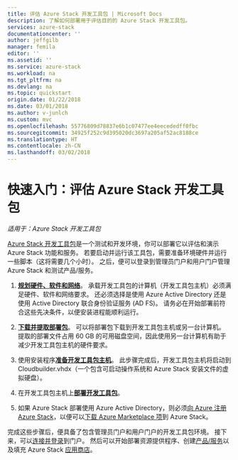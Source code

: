 ```yaml
---
title: 评估 Azure Stack 开发工具包 | Microsoft Docs
description: 了解如何部署用于评估目的的 Azure Stack 开发工具包。
services: azure-stack
documentationcenter: ''
author: jeffgilb
manager: femila
editor: ''
ms.assetid: ''
ms.service: azure-stack
ms.workload: na
ms.tgt_pltfrm: na
ms.devlang: na
ms.topic: quickstart
origin.date: 01/22/2018
ms.date: 03/01/2018
ms.author: v-junlch
ms.custom: mvc
ms.openlocfilehash: 55776809d78837e6b1c07477ee4eecededff0fbc
ms.sourcegitcommit: 34925f252c9d395020dc3697a205af52ac8188ce
ms.translationtype: HT
ms.contentlocale: zh-CN
ms.lasthandoff: 03/02/2018
---
```

# <a name="quickstart-evaluate-the-azure-stack-development-kit"></a>快速入门：评估 Azure Stack 开发工具包

*适用于：Azure Stack 开发工具包*

[Azure Stack 开发工具包](azure-stack-poc.md)是一个测试和开发环境，你可以部署它以评估和演示 Azure Stack 功能和服务。 若要启动并运行该工具包，需要准备环境硬件并运行一些脚本（这将需要几个小时）。 之后，便可以登录到管理员门户和用户门户管理 Azure Stack 和测试产品/服务。 

1. [**规划硬件、软件和网络**](azure-stack-deploy.md)。 承载开发工具包的计算机（开发工具包主机）必须满足硬件、软件和网络要求。 还必须选择是使用 Azure Active Directory 还是使用 Active Directory 联合身份验证服务 (AD FS)。 请务必在开始部署前符合这些先决条件，以便安装进程能顺利运行。 

2. [**下载并提取部署包**](azure-stack-run-powershell-script.md#download-and-extract-the-development-kit)。 可以将部署包下载到开发工具包主机或另一台计算机。 提取的部署文件占用 60 GB 的可用磁盘空间，因此使用另一台计算机有助于减少开发工具包主机的硬件要求。

3. 使用安装程序[**准备开发工具包主机**](azure-stack-run-powershell-script.md)。 此步骤完成后，开发工具包主机将启动到 Cloudbuilder.vhdx（一个包含可启动操作系统和 Azure Stack 安装文件的虚拟硬盘）。

4. 在开发工具包主机上[**部署开发工具包**](azure-stack-run-powershell-script.md)。

5. 如果 Azure Stack 部署使用 Azure Active Directory，则必须[向 Azure 注册 Azure Stack](azure-stack-register.md)，以便可以[下载 Azure Marketplace 项](azure-stack-download-azure-marketplace-item.md)到 Azure Stack。

完成这些步骤后，便具备了包含管理员门户和用户门户的开发工具包环境。 接下来，可以[连接并登录](azure-stack-connect-azure-stack.md)到门户。 然后可以开始部署资源提供程序、创建[产品/服务](azure-stack-key-features.md#regions-services-plans-offers-and-subscriptions)以及填充 Azure Stack [应用商店](azure-stack-marketplace.md)。

